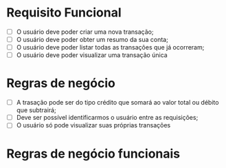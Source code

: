 # Requisito Funcional

- [ ] O usuário deve poder criar uma nova transação;
- [ ] O usuário deve poder obter um resumo da sua conta;
- [ ] O usuário deve poder listar todas as transações que já ocorreram;
- [ ] O usuário deve poder visualizar uma transação única

# Regras de negócio

- [ ] A trasação pode ser do tipo crédito que somará ao valor total ou débito que subtrairá;
- [ ] Deve ser possível identificarmos o usuário entre as requisições;
- [ ] O usuário só pode visualizar suas próprias transações

# Regras de negócio funcionais
